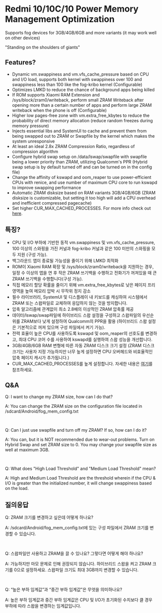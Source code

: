 #  Redmi 10/10C/10 Power Memory Management Optimization
Supports fog devices for 3GB/4GB/6GB and more variants (it may work well on other devices)
 
"Standing on the shoulders of giants"

## Features?
- Dynamic vm.swappiness and vm.vfs_cache_pressure based on CPU and I/O load, supports both kernel with swappiness over 100 and swappiness less than 100 like the fog-kribo kernel (Configurable)
- Optimizes LMKD to reduce the chance of background apps being killed
- If ROM supports Xiaomi RAM Extension and /sys/block/zram0/writeback, perform small ZRAM Writeback after opening more than a certain number of apps and perform large ZRAM writeback when the phone is off (Configurable)
- Higher low pages-free zone with vm.extra_free_kbytes to reduce the probability of direct memory allocation (reduce random freezes during memory pressure)
- Injects essential libs and SystemUI to cache and prevent them from being swapped out to ZRAM or Swapfile by the kernel which makes the system unresponsive
- At least an ideal 2.8x ZRAM Compression Ratio, regardless of compression algorithm
- Configure hybrid swap setup on /data/lswap/swapfile with swapfile being a lower priority than ZRAM, utilizing Qualcomm's PPR (Hybrid swap setup is by default turned off and can be turned on in the config file)
-  Change the affinity of kswapd and oom_reaper to use power-efficient CPUs with renice, and use number of maximum CPU core to run kswapd to improve swapping performance
- Automatic ZRAM disksize based on RAM variants 3GB/4GB/6GB (ZRAM disksize is customizable, but setting it too high will add a CPU overhead and inefficient compressed pagecache)
- Set higher CUR_MAX_CACHED_PROCESSES. For more info check out [here](https://github.com/agnostic-apollo/Android-Docs/blob/master/en/docs/apps/processes/phantom-cached-and-empty-processes.md).

## 특징?
- CPU 및 I/O 부하에 기반한 동적 vm.swappiness 및 vm.vfs_cache_pressure, 100 이상의 스와핑을 가진 커널과 fog-kribo 커널과 같은 100 미만의 스와핑을 모두 지원 (구성 가능).
- 백그라운드 앱이 종료될 가능성을 줄이기 위해 LMKD 최적화
- ROM이 Xiaomi RAM 확장 및 /sys/block/zram0/writeback을 지원하는 경우, 일정 수 이상의 앱을 연 후 작은 ZRAM 쓰기백을 수행하고 전화기가 꺼져있을 때 큰 ZRAM 쓰기백을 수행합니다(구성 가능).
- 직접 메모리 할당 확률을 줄이기 위해 vm.extra_free_kbytes로 낮은 페이지 프리 영역을 높여 메모리 압박 시 무작위 정지 감소
- 필수 라이브러리, SystemUI 및 디스플레이 내 키보드를 캐싱하여 시스템에서 ZRAM 또는 스왑파일로 교체하여 응답하지 않는 것을 방지합니다.
- 압축 알고리즘에 관계없이 최소 2.8배의 이상적인 ZRAM 압축률 제공
- 데이터/lswap/swap파일에 하이브리드 스왑 설정을 구성하고 스왑파일의 우선순위를 ZRAM보다 낮게 설정하여 Qualcomm의 PPR을 활용 (하이브리드 스왑 설정은 기본적으로 꺼져 있으며 구성 파일에서 켜기 가능).
- 전력 효율이 높은 CPU를 사용하도록 kswapd 및 oom_reaper의 선호도를 변경하고, 최대 CPU 코어 수를 사용하여 kswapd를 실행하여 스왑 성능을 개선합니다.
- 3GB/4GB/6GB RAM 변형에 따른 자동 ZRAM 디스크 크기 설정 (ZRAM 디스크 크기는 사용자 지정 가능하지만 너무 높게 설정하면 CPU 오버헤드와 비효율적인 압축 페이지 캐시가 추가됩니다.)
- CUR_MAX_CACHED_PROCESSES를 높게 설정합니다. 자세한 내용은 [여기](https://github.com/agnostic-apollo/Android-Docs/blob/master/en/docs/apps/processes/phantom-cached-and-empty-processes.md)를 참조하세요.

## Q&A
Q: I want to change my ZRAM size, how can I do that?
 
A: You can change the ZRAM size on the configuration file located in /sdcard/Android/fog_mem_config.txt

<br>

Q: Can I just use swapfile and turn off my ZRAM? If so, how can I do it?
 
A: You can, but it is NOT recommended due to wear-out problems. Turn on Hybrid Swap and set ZRAM size to 0. You may change your swapfile size as well at maximum 3GB.

<br>

Q: What does "High Load Threshold" and "Medium Load Threshold" mean?

A: High and Medium Load Threshold are the threshold wherein if the CPU & I/O is greater than the initialized number, it will change swappiness based on the load.

## 질의응답

Q: ZRAM 크기를 변경하고 싶은데 어떻게 하나요?
 
A: /sdcard/Android/fog_mem_config.txt에 있는 구성 파일에서 ZRAM 크기를 변경할 수 있습니다.

<br>

Q: 스왑파일만 사용하고 ZRAM을 끌 수 있나요? 그렇다면 어떻게 해야 하나요?
 
A: 가능하지만 마모 문제로 인해 권장되지 않습니다. 하이브리드 스왑을 켜고 ZRAM 크기를 0으로 설정하세요. 스왑파일 크기도 최대 3GB까지 변경할 수 있습니다.

<br>

Q: “높은 부하 임계값”과 “중간 부하 임계값”은 무엇을 의미하나요?

A: 높은 부하 임계값과 중간 부하 임계값은 CPU 및 I/O가 초기화된 수치보다 클 경우 부하에 따라 스왑을 변경하는 임계값입니다.
